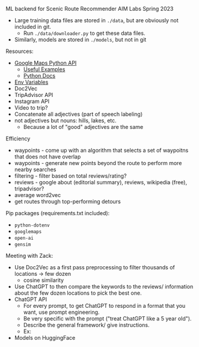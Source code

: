 ML backend for Scenic Route Recommender AIM Labs Spring 2023
* Large training data files are stored in `./data`, but are obviously not included in git. 
  * Run `./data/downloader.py` to get these data files. 
* Similarly, models are stored in `./models`, but not in git

Resources:
* [Google Maps Python API](https://github.com/googlemaps/google-maps-services-python)
  * [Useful Examples](https://github.com/googlemaps/google-maps-services-python/blob/master/tests)
  * [Python Docs](https://googlemaps.github.io/google-maps-services-python/docs/index.html)
* [Env Variables](https://dev.to/jakewitcher/using-env-files-for-environment-variables-in-python-applications-55a1)
* Doc2Vec
* TripAdvisor API
* Instagram API
* Video to trip? 
* Concatenate all adjectives (part of speech labeling)
* not adjectives but nouns: hills, lakes, etc.
  * Because a lot of "good" adjectives are the same

Efficiency
* waypoints - come up with an algorithm that selects a set of waypoitns that does not have overlap
* waypoints - generate new points beyond the route to perform more nearby searches
* filtering - filter based on total reviews/rating?
* reviews - google about (editorial summary), reviews, wikipedia (free), tripadvisor?
* average word2vec
* get routes through top-performing detours

Pip packages (requirements.txt included):
* `python-dotenv`
* `googlemaps`
* `open-ai`
* `gensim`

Meeting with Zack:
* Use Doc2Vec as a first pass preprocessing to filter thousands of locations -> few dozen
  * cosine similarity
* Use ChatGPT to then compare the keywords to the reviews/ information about the few dozen locations to pick the best one. 
* ChatGPT API
  * For every prompt, to get ChatGPT to respond in a format that you want, use prompt engineering.
  * Be very specific with the prompt ("treat ChatGPT like a 5 year old"). 
  * Describe the general framework/ give instructions.
  * Ex: 
* Models on HuggingFace